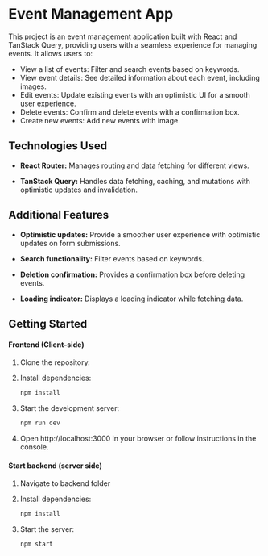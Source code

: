 # Event Management App

This project is an event management application built with React and TanStack Query, providing users with a seamless experience for managing events. It allows users to:

- View a list of events: Filter and search events based on keywords.
- View event details: See detailed information about each event, including images.
- Edit events: Update existing events with an optimistic UI for a smooth user experience.
- Delete events: Confirm and delete events with a confirmation box.
- Create new events: Add new events with image.

## Technologies Used

- **React Router:**
  Manages routing and data fetching for different views.

- **TanStack Query:**
  Handles data fetching, caching, and mutations with optimistic updates and invalidation.

## Additional Features

- **Optimistic updates:**
  Provide a smoother user experience with optimistic updates on form submissions.

- **Search functionality:**
  Filter events based on keywords.

- **Deletion confirmation:**
  Provides a confirmation box before deleting events.

- **Loading indicator:**
  Displays a loading indicator while fetching data.

## Getting Started

#### Frontend (Client-side)

1.  Clone the repository.
2.  Install dependencies:

    ```bash
    npm install
    ```

3.  Start the development server:
    ```bash
    npm run dev
    ```
4.  Open http://localhost:3000 in your browser or follow instructions in the console.

#### Start backend (server side)

1. Navigate to backend folder
2. Install dependencies:

   ```bash
   npm install
   ```

3. Start the server:
   ```bash
   npm start
   ```

